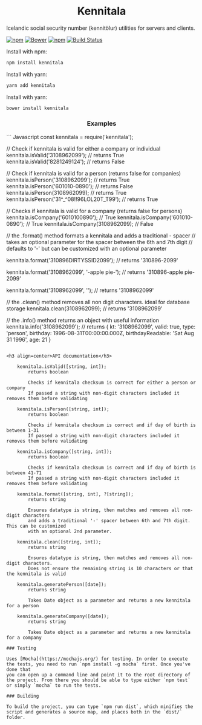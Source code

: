 <h1 align=center>Kennitala</h1>
Icelandic social security number (kennitölur) utilities for servers and clients.

[![npm](https://img.shields.io/npm/v/kennitala.svg)](https://github.com/HermannBjorgvin/Kennitala)
[![Bower](https://img.shields.io/bower/v/kennitala.svg)](https://github.com/HermannBjorgvin/kennitala)
[![npm](https://img.shields.io/npm/dm/kennitala.svg)](https://github.com/HermannBjorgvin/Kennitala/)
[![Build Status](https://travis-ci.org/HermannBjorgvin/Kennitala.svg?branch=master)](https://travis-ci.org/HermannBjorgvin/Kennitala)

Install with npm:

```bash
npm install kennitala
```

Install with yarn:

```bash
yarn add kennitala
```

Install with yarn:

```bash
bower install kennitala
```

<h3 align=center>Examples</h3>
``` Javascript
const kennitala = require('kennitala');
    
// Check if kennitala is valid for either a company or individual
kennitala.isValid('3108962099'); // returns True
kennitala.isValid('8281249124'); // returns False


// Check if kennitala is valid for a person (returns false for companies)
kennitala.isPerson('3108962099');            // returns True
kennitala.isPerson('601010-0890');           // returns False
kennitala.isPerson(3108962099);              // returns True
kennitala.isPerson('31^_^08!!96LOL20T_T99'); // returns True


// Checks if kennitala is valid for a company (returns false for persons)
kennitala.isCompany('6010100890');  // True
kennitala.isCompany('601010-0890'); // True
kennitala.isCompany(3108962099);    // False


// the .format() method formats a kennitala and adds a traditional - spacer
// takes an optional parameter for the spacer between the 6th and 7th digit
// defaults to '-' but can be customized with an optional parameter

kennitala.format('310896DIRTYSSID2099');
// returns '310896-2099'

kennitala.format('3108962099', '-apple pie-');
// returns '310896-apple pie-2099'

kennitala.format('3108962099', '');
// returns '3108962099'


// the .clean() method removes all non digit characters. ideal for database storage
kennitala.clean(3108962099); // returns '3108962099'


// the .info() method returns an object with useful information
kennitala.info('3108962099');
// returns
{ 
	kt: '3108962099',
	valid: true,
	type: 'person',
	birthday: 1996-08-31T00:00:00.000Z,
	birthdayReadable: 'Sat Aug 31 1996',
	age: 21
}
```

<h3 align=center>API documentation</h3>
    
    kennitala.isValid([string, int]);
        returns boolean
    
        Checks if kennitala checksum is correct for either a person or company
        If passed a string with non-digit characters included it removes them before validating
    
    kennitala.isPerson([string, int]);
        returns boolean
    
        Checks if kennitala checksum is correct and if day of birth is between 1-31
        If passed a string with non-digit characters included it removes them before validating
    
    kennitala.isCompany([string, int]);
        returns boolean
    
        Checks if kennitala checksum is correct and if day of birth is between 41-71
        If passed a string with non-digit characters included it removes them before validating

    kennitala.format([string, int], ?[string]);
        returns string
	
        Ensures datatype is string, then matches and removes all non-digit characters
        and adds a traditional '-' spacer between 6th and 7th digit. This can be customized
        with an optional 2nd parameter.
	
    kennitala.clean([string, int]);
        returns string
    
        Ensures datatype is string, then matches and removes all non-digit characters.
        Does not ensure the remaining string is 10 characters or that the kennitala is valid

    kennitala.generatePerson([date]);
        returns string
	    
        Takes Date object as a parameter and returns a new kennitala for a person

    kennitala.generateCompany([date]);
        returns string
	    
        Takes Date object as a parameter and returns a new kennitala for a company

### Testing 

Uses [Mocha](https://mochajs.org/) for testing. In order to execute the tests, you need to run `npm install -g mocha` first. Once you've done that 
you can open up a command line and point it to the root directory of the project. From there you should be able to type either `npm test` or simply `mocha` to run the tests.

### Building 

To build the project, you can type `npm run dist`, which minifies the script and generates a source map, and places both in the `dist/` folder. 
